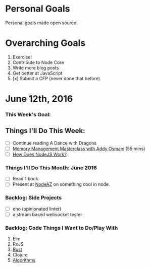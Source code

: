 Personal Goals
==============

Personal goals made open source.

# Overarching Goals
1. Exercise!
2. Contribute to Node Core
3. Write more blog posts
4. Get better at JavaScript
5. [x] Submit a CFP (never done that before)

# June 12th, 2016

### This Week's Goal:

## Things I'll Do This Week:
- [ ] Continue reading A Dance with Dragons
- [ ] [Memory Management Masterclass with Addy Osmani](https://www.youtube.com/watch?v=LaxbdIyBkL0) (55 mins)
- [ ] [How Does NodeJS Work?](https://blog.ghaiklor.com/how-nodejs-works-bfe09efc80ca#.y21trdmgg)

### Things I'll Do This Month: June 2016
- [ ] Read 1 book
- [ ] Present at [NodeAZ](http://www.meetup.com/NodeAZ/) on something cool in node.

### Backlog: Side Projects
- [ ] eho (opinionated linter)
- [ ] a stream based websocket tester

### Backlog: Code Things I Want to Do/Play With
1. Elm
2. RxJS
3. [Rust](https://doc.rust-lang.org/book/README.html)
4. Clojure
5. [Algorithms](https://www.coursera.org/learn/algorithmic-toolbox/)
